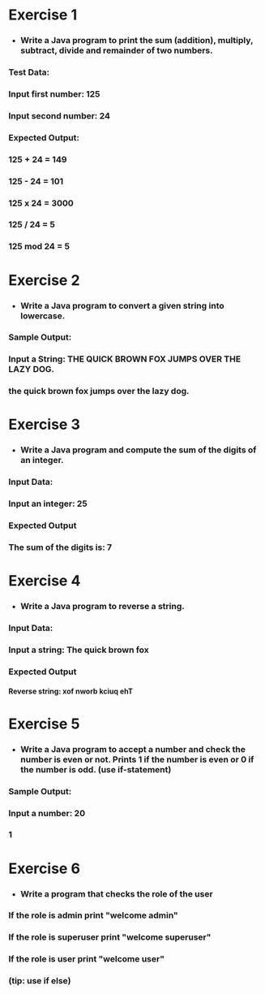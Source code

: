 #  Exercise 1

- ### Write a Java program to print the sum (addition), multiply, subtract, divide and remainder of two numbers.  
### Test Data:
### Input first number: 125
### Input second number: 24
### Expected Output:
### 125 + 24 = 149
### 125 - 24 = 101
### 125 x 24 = 3000
### 125 / 24 = 5
### 125 mod 24 = 5

# Exercise 2

- ### Write a Java program to convert a given string into lowercase.  
### Sample Output:
### Input a String: THE QUICK BROWN FOX JUMPS OVER THE LAZY DOG.           
### the quick brown fox jumps over the lazy dog.

# Exercise 3

- ### Write a Java program and compute the sum of the digits of an integer. 
### Input Data:
### Input an integer: 25

### Expected Output
### The sum of the digits is: 7


# Exercise 4
- ### Write a Java program to reverse a string.  
### Input Data:
### Input a string: The quick brown fox
### Expected Output
#### Reverse string: xof nworb kciuq ehT

# Exercise 5
- ### Write a Java program to accept a number and check the number is even or not. Prints 1 if the number is even or 0 if the number is odd. (use if-statement) 

### Sample Output:
### Input a number: 20  

### 1

# Exercise 6
- ### Write a program that checks the role of the user
### If the role is admin print "welcome admin"
### If the role is superuser print "welcome superuser"
### If the role is user print "welcome user"
### (tip: use if else)







